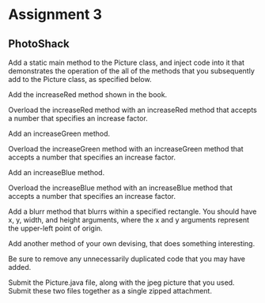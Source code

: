 # Assignment 3

## PhotoShack

Add a static main method to the Picture class, and inject code into it that demonstrates the operation of the all of the methods that you subsequently add to the Picture class, as specified below.

Add the increaseRed method shown in the book.

Overload the increaseRed method with an increaseRed method that accepts a number that specifies an increase factor.

Add an increaseGreen method.

Overload the increaseGreen method with an increaseGreen method that accepts a number that specifies an increase factor.
 
Add an increaseBlue method.

Overload the increaseBlue method with an increaseBlue method that accepts a number that specifies an increase factor.

Add a blurr method that blurrs within a specified rectangle. You should have x, y, width, and height arguments, where the x and y arguments represent the upper-left point of origin.

Add another method of your own devising, that does something interesting.

Be sure to remove any unnecessarily duplicated code that you may have added.

Submit the Picture.java file, along with the jpeg picture that you used. Submit these two files together as a single zipped attachment.


